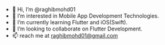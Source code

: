 - 👋 Hi, I’m @raghibmohd01
- 👀 I’m interested in Mobile App Development Technologies.
- 🌱 I’m currently learning Flutter and iOS(Swift).
- 💞️ I’m looking to collaborate on Flutter Development.
- 📫 reach me at raghibmohd01@gmail.com

<!---
raghibmohd01/raghibmohd01 is a ✨ special ✨ repository because its `README.md` (this file) appears on your GitHub profile.
You can click the Preview link to take a look at your changes.
--->

